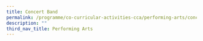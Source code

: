 ```yaml
---
title: Concert Band
permalink: /programme/co-curricular-activities-cca/performing-arts/concert-band
description: ""
third_nav_title: Performing Arts
---
```

